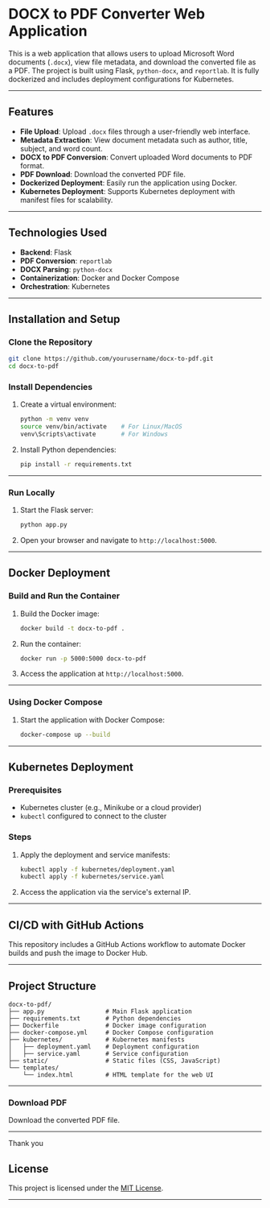 
# DOCX to PDF Converter Web Application

This is a web application that allows users to upload Microsoft Word documents (`.docx`), view file metadata, and download the converted file as a PDF. The project is built using Flask, `python-docx`, and `reportlab`. It is fully dockerized and includes deployment configurations for Kubernetes.

---

## Features

- **File Upload**: Upload `.docx` files through a user-friendly web interface.
- **Metadata Extraction**: View document metadata such as author, title, subject, and word count.
- **DOCX to PDF Conversion**: Convert uploaded Word documents to PDF format.
- **PDF Download**: Download the converted PDF file.
- **Dockerized Deployment**: Easily run the application using Docker.
- **Kubernetes Deployment**: Supports Kubernetes deployment with manifest files for scalability.

---

## Technologies Used

- **Backend**: Flask
- **PDF Conversion**: `reportlab`
- **DOCX Parsing**: `python-docx`
- **Containerization**: Docker and Docker Compose
- **Orchestration**: Kubernetes

---

## Installation and Setup

### Clone the Repository
```bash
git clone https://github.com/yourusername/docx-to-pdf.git
cd docx-to-pdf
```

### Install Dependencies
1. Create a virtual environment:
   ```bash
   python -m venv venv
   source venv/bin/activate    # For Linux/MacOS
   venv\Scripts\activate       # For Windows
   ```

2. Install Python dependencies:
   ```bash
   pip install -r requirements.txt
   ```

---

### Run Locally

1. Start the Flask server:
   ```bash
   python app.py
   ```

2. Open your browser and navigate to `http://localhost:5000`.

---

## Docker Deployment

### Build and Run the Container

1. Build the Docker image:
   ```bash
   docker build -t docx-to-pdf .
   ```

2. Run the container:
   ```bash
   docker run -p 5000:5000 docx-to-pdf
   ```

3. Access the application at `http://localhost:5000`.

---

### Using Docker Compose

1. Start the application with Docker Compose:
   ```bash
   docker-compose up --build
   ```

---

## Kubernetes Deployment

### Prerequisites

- Kubernetes cluster (e.g., Minikube or a cloud provider)
- `kubectl` configured to connect to the cluster

### Steps

1. Apply the deployment and service manifests:
   ```bash
   kubectl apply -f kubernetes/deployment.yaml
   kubectl apply -f kubernetes/service.yaml
   ```

2. Access the application via the service's external IP.

---

## CI/CD with GitHub Actions

This repository includes a GitHub Actions workflow to automate Docker builds and push the image to Docker Hub.

---

## Project Structure

```
docx-to-pdf/
├── app.py                 # Main Flask application
├── requirements.txt       # Python dependencies
├── Dockerfile             # Docker image configuration
├── docker-compose.yml     # Docker Compose configuration
├── kubernetes/            # Kubernetes manifests
│   ├── deployment.yaml    # Deployment configuration
│   ├── service.yaml       # Service configuration
├── static/                # Static files (CSS, JavaScript)
└── templates/
    └── index.html         # HTML template for the web UI
```

---

### Download PDF
Download the converted PDF file.

---

Thank you

## License

This project is licensed under the [MIT License](LICENSE).

---
